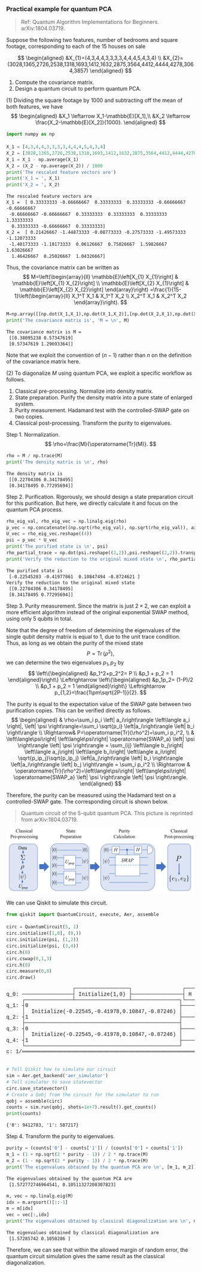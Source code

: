 ### Practical example for quantum PCA

> Ref: Quantum Algorithm Implementations for Beginners. arXiv:1804.03719.

Suppose the following two features, number of bedrooms and square footage, corresponding to each of the 15 houses on sale

$$
\begin{aligned}
&X_{1}=(4,3,4,4,3,3,3,3,4,4,4,5,4,3,4) \\
&X_{2}=(3028,1365,2726,2538,1318,1693,1412,1632,2875,3564,4412,4444,4278,3064,3857)
\end{aligned}
$$

1. Compute the covariance matrix.
2. Design a quantum circuit to perform quantum PCA.


(1) Dividing the square footage by 1000 and subtracting off the mean of both features, we have
$$
\begin{aligned}
&X_1 \leftarrow X_1-\mathbb{E}[X_1],\\
&X_2 \leftarrow \frac{X_2-\mathbb{E}[X_2]}{1000}.
\end{aligned}
$$


```python
import numpy as np

X_1 = [4,3,4,4,3,3,3,3,4,4,4,5,4,3,4]
X_2 = [3028,1365,2726,2538,1318,1693,1412,1632,2875,3564,4412,4444,4278,3064,3857]
X_1 = X_1 - np.average(X_1)
X_2 = (X_2 - np.average(X_2)) / 1000
print('The rescaled feature vectors are')
print('X_1 = ', X_1)
print('X_2 = ', X_2)
```

    The rescaled feature vectors are
    X_1 =  [ 0.33333333 -0.66666667  0.33333333  0.33333333 -0.66666667 -0.66666667
     -0.66666667 -0.66666667  0.33333333  0.33333333  0.33333333  1.33333333
      0.33333333 -0.66666667  0.33333333]
    X_2 =  [ 0.21426667 -1.44873333 -0.08773333 -0.27573333 -1.49573333 -1.12073333
     -1.40173333 -1.18173333  0.06126667  0.75026667  1.59826667  1.63026667
      1.46426667  0.25026667  1.04326667]


Thus, the covariance matrix can be written as
$$
M=\left(\begin{array}{ll}
\mathbb{E}\left[X_{1} X_{1}\right] & \mathbb{E}\left[X_{1} X_{2}\right] \\
\mathbb{E}\left[X_{2} X_{1}\right] & \mathbb{E}\left[X_{2} X_{2}\right]
\end{array}\right)
=\frac{1}{15-1}\left(\begin{array}{ll}
X_1^T X_1 & X_1^T X_2 \\
X_2^T X_1 & X_2^T X_2
\end{array}\right).
$$


```python
M=np.array([[np.dot(X_1,X_1),np.dot(X_1,X_2)],[np.dot(X_2,X_1),np.dot(X_2,X_2)]]) / (15-1)
print('The covariance matrix is', 'M = \n', M)
```

    The covariance matrix is M = 
     [[0.38095238 0.57347619]
     [0.57347619 1.29693364]]


Note that we exploit the convention of $(n-1)$ rather than $n$ on the definition of the covariance matrix here.


(2) To diagonalize $M$ using quantum PCA, we exploit a specific workflow as follows.

1. Classical pre-processing. Normalize into density matrix.
2. State preparation. Purify the density matrix into a pure state of enlarged system.
3. Purity measurement. Hadamard test with the controlled-SWAP gate on two copies.
4. Classical post-processing. Transform the purity to eigenvalues.


Step 1. Normalization.
$$
\rho=\frac{M}{\operatorname{Tr}(M)}.
$$


```python
rho = M / np.trace(M)
print('The density matrix is \n', rho)
```

    The density matrix is 
     [[0.22704306 0.34178495]
     [0.34178495 0.77295694]]


Step 2. Purification. Rigorously, we should design a state preparation circuit for this purification. But here, we directly calculate it and focus on the quantum PCA process.


```python
rho_eig_val, rho_eig_vec = np.linalg.eig(rho)
p_vec = np.concatenate((np.sqrt(rho_eig_val), np.sqrt(rho_eig_val)), axis=0)
U_vec = rho_eig_vec.reshape((4))
psi = p_vec * U_vec
print('The purified state is \n', psi)
rho_partial_trace = np.dot(psi.reshape((2,2)),psi.reshape((2,2)).transpose())
print('Verify the reduction to the original mixed state \n', rho_partial_trace)
```

    The purified state is 
     [-0.22545283 -0.41977861  0.10847494 -0.8724621 ]
    Verify the reduction to the original mixed state 
     [[0.22704306 0.34178495]
     [0.34178495 0.77295694]]


Step 3. Purity measurement. Since the matrix is just $2\times 2$, we can exploit a more efficient algorithm instead of the original exponential SWAP method, using only 5 qubits in total. 

Note that the degree of freedom of determining the eigenvalues of the single qubit density matrix is equal to 1, due to the unit trace condition. Thus, as long as we obtain the purity of the mixed state
$$
P=\operatorname{Tr}(\rho^2),
$$
we can determine the two eigenvalues $p_1,p_2$ by
$$
\left\{\begin{aligned}
&p_1^2+p_2^2= P \\
&p_1 + p_2 = 1
\end{aligned}\right\}
\Leftrightarrow 
\left\{\begin{aligned}
&p_1p_2= (1-P)/2 \\
&p_1 + p_2 = 1
\end{aligned}\right\}
\Leftrightarrow 
p_{1,2}=\frac{1\pm\sqrt{2P-1}}{2}.
$$


The purity is equal to the expectation value of the SWAP gate between two purification copies. This can be verified directly as follows.
$$
\begin{aligned}
& \rho=\sum_i p_i \left| a_i\right\rangle \left\langle a_i \right|, 
\left| \psi \right\rangle=\sum_i \sqrt{p_i} \left|a_i\right\rangle \left| b_i \right\rangle \\
 \Rightarrow& P=\operatorname{Tr}(\rho^2)=\sum_i p_i^2, \\
& \left\langle\psi\right| \left\langle\psi\right| \operatorname{SWAP_a} \left| \psi \right\rangle \left| \psi \right\rangle
= \sum_{ij} \left\langle b_j\right| \left\langle a_j\right|  \left\langle b_i\right| \left\langle a_i\right|
\sqrt{p_ip_j}\sqrt{p_ip_j} 
\left|a_j\right\rangle \left| b_i \right\rangle \left|a_i\right\rangle \left| b_j \right\rangle
= \sum_i p_i^2 \\
\Rightarrow & \operatorname{Tr}(\rho^2)=\left\langle\psi\right| \left\langle\psi\right| \operatorname{SWAP_a} \left| \psi \right\rangle \left| \psi \right\rangle.
\end{aligned}
$$

Therefore, the purity can be measured using the Hadamard test on a controlled-SWAP gate. The corresponding circuit is shown below. 

> Quantum circuit of the 5-qubit quantum PCA. This picture is reprinted from arXiv:1804.03719.


![Quantum circuit for the 5-qubit quantum PCA.](https://raw.githubusercontent.com/Haokai-Zhang/ExampleQPCA/master/qPCA_5qubits.png)


We can use Qiskit to simulate this circuit.


```python
from qiskit import QuantumCircuit, execute, Aer, assemble

circ = QuantumCircuit(5, 1)
circ.initialize([1,0], (0,))
circ.initialize(psi, (1,2))
circ.initialize(psi, (3,4))
circ.h(0)
circ.cswap(0,1,3)
circ.h(0)
circ.measure(0,0)
circ.draw()
```




<pre style="word-wrap: normal;white-space: pre;background: #fff0;line-height: 1.1;font-family: &quot;Courier New&quot;,Courier,monospace">                     ┌─────────────────┐                ┌───┐   ┌───┐┌─┐
q_0: ────────────────┤ Initialize(1,0) ├────────────────┤ H ├─■─┤ H ├┤M├
     ┌───────────────┴─────────────────┴───────────────┐└───┘ │ └───┘└╥┘
q_1: ┤0                                                ├──────X───────╫─
     │  Initialize(-0.22545,-0.41978,0.10847,-0.87246) │      │       ║ 
q_2: ┤1                                                ├──────┼───────╫─
     ├─────────────────────────────────────────────────┤      │       ║ 
q_3: ┤0                                                ├──────X───────╫─
     │  Initialize(-0.22545,-0.41978,0.10847,-0.87246) │              ║ 
q_4: ┤1                                                ├──────────────╫─
     └─────────────────────────────────────────────────┘              ║ 
c: 1/═════════════════════════════════════════════════════════════════╩═
                                                                      0 </pre>
```python
# Tell Qiskit how to simulate our circuit
sim = Aer.get_backend('aer_simulator')
# Tell simulator to save statevector
circ.save_statevector()
# Create a Qobj from the circuit for the simulator to run
qobj = assemble(circ)
counts = sim.run(qobj, shots=1e+7).result().get_counts()
print(counts)
```

    {'0': 9412783, '1': 587217}


Step 4. Transform the purity to eigenvalues.


```python
purity = (counts['0'] - counts['1']) / (counts['0'] + counts['1'])
m_1 = (1 + np.sqrt(2 * purity - 1)) / 2 * np.trace(M)
m_2 = (1 - np.sqrt(2 * purity - 1)) / 2 * np.trace(M)
print('The eigenvalues obtained by the quantum PCA are \n', [m_1, m_2])
```

    The eigenvalues obtained by the quantum PCA are 
     [1.572772746964541, 0.10511327208307823]

```python
m, vec = np.linalg.eig(M)
idx = m.argsort()[::-1]
m = m[idx]
vec = vec[:,idx]
print('The eigenvalues obtained by classical diagonalization are \n', m)
```

    The eigenvalues obtained by classical diagonalization are 
     [1.57285742 0.1050286 ]


Therefore, we can see that within the allowed margin of random error, the quantum circuit simulation gives the same result as the classical diagonalization.
